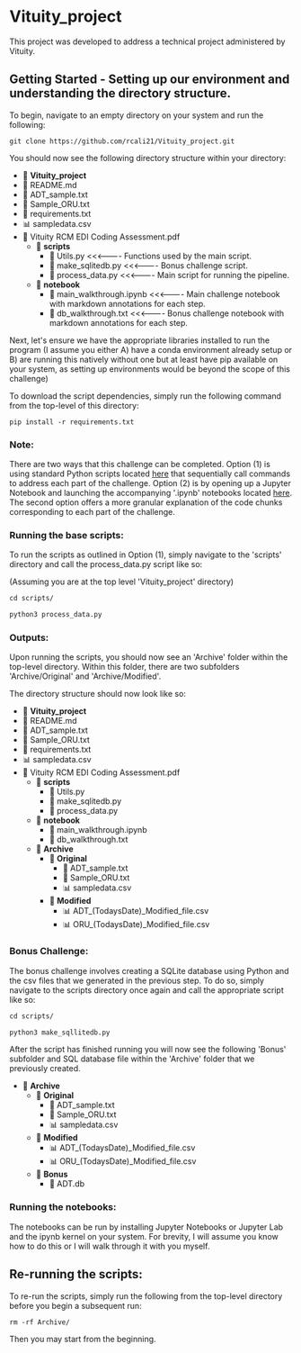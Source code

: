 # Vituity_project

This project was developed to address a technical project administered by Vituity.

## Getting Started - Setting up our environment and understanding the directory structure.

To begin, navigate to an empty directory on your system and run the following:

`git clone https://github.com/rcali21/Vituity_project.git`

You should now see the following directory structure within your directory:

- 📂 **Vituity_project**
- 📄 README.md
- 📄 ADT_sample.txt
- 📄 Sample_ORU.txt
- 📄 requirements.txt
- 📊 sampledata.csv
- 📄 Vituity RCM EDI Coding Assessment.pdf
  - 📂 **scripts**
    - 🐍 Utils.py <<<---- Functions used by the main script.
    - 🐍 make_sqlitedb.py <<<---- Bonus challenge script.
    - 🐍 process_data.py <<<---- Main script for running the pipeline.
  - 📂 **notebook**
    - 📓 main_walkthrough.ipynb <<<---- Main challenge notebook with markdown annotations for each step.
    - 📓 db_walkthrough.txt <<<---- Bonus challenge notebook with markdown annotations for each step.


Next, let's ensure we have the appropriate libraries installed to run the program (I assume you either A) have a conda environment already setup or B) are running this natively without one but at least have pip available on your system, as setting up environments would be beyond the scope of this challenge)

To download the script dependencies, simply run the following command from the top-level of this directory:

`pip install -r requirements.txt`


### Note: 
There are two ways that this challenge can be completed. Option (1) is using standard Python scripts located [here](https://github.com/rcali21/Vituity_project/tree/main/scripts) that sequentially call commands to address each part of the challenge. Option (2) is by opening up a Jupyter Notebook and launching the accompanying '.ipynb' notebooks located [here](https://github.com/rcali21/Vituity_project/tree/main/notebook). The second option offers a more granular explanation of the code chunks corresponding to each part of the challenge.


### Running the base scripts:

To run the scripts as outlined in Option (1), simply navigate to the 'scripts' directory and call the process_data.py script like so:

(Assuming you are at the top level 'Vituity_project' directory)

````md
cd scripts/

python3 process_data.py
````

### Outputs:
Upon running the scripts, you should now see an 'Archive' folder within the top-level directory. Within this folder, there are two subfolders 'Archive/Original' and 'Archive/Modified'.

The directory structure should now look like so:

- 📂 **Vituity_project**
- 📄 README.md
- 📄 ADT_sample.txt
- 📄 Sample_ORU.txt
- 📄 requirements.txt
- 📊 sampledata.csv
- 📄 Vituity RCM EDI Coding Assessment.pdf
  - 📂 **scripts**
    - 🐍 Utils.py 
    - 🐍 make_sqlitedb.py 
    - 🐍 process_data.py 
  - 📂 **notebook**
    - 📓 main_walkthrough.ipynb
    - 📓 db_walkthrough.txt
  - 📂 **Archive**
    - 📂 **Original**
      - 📄 ADT_sample.txt
      - 📄 Sample_ORU.txt
      - 📊 sampledata.csv
    - 📂 **Modified**
      - 📊 ADT_(TodaysDate)_Modified_file.csv
      - 📊 ORU_(TodaysDate)_Modified_file.csv
     


### Bonus Challenge:

The bonus challenge involves creating a SQLite database using Python and the csv files that we generated in the previous step. To do so, simply navigate to the scripts directory once again and call the appropriate script like so:

````md
cd scripts/

python3 make_sqllitedb.py
````

After the script has finished running you will now see the following 'Bonus' subfolder and SQL database file within the 'Archive' folder that we previously created.

  - 📂 **Archive**
    - 📂 **Original**
      - 📄 ADT_sample.txt
      - 📄 Sample_ORU.txt
      - 📊 sampledata.csv
    - 📂 **Modified**
      - 📊 ADT_(TodaysDate)_Modified_file.csv
      - 📊 ORU_(TodaysDate)_Modified_file.csv
    - 📂 **Bonus**
      - 💾 ADT.db
     

### Running the notebooks:
The notebooks can be run by installing Jupyter Notebooks or Jupyter Lab and the ipynb kernel on your system. For brevity, I will assume you know how to do this or I will walk through it with you myself.


## Re-running the scripts:
To re-run the scripts, simply run the following from the top-level directory before you begin a subsequent run:

`rm -rf Archive/`

Then you may start from the beginning.

